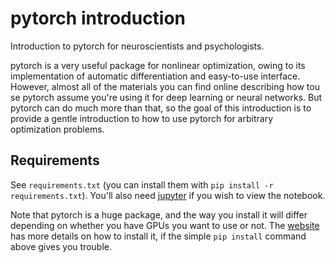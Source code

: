 # pytorch introduction

Introduction to pytorch for neuroscientists and psychologists.

pytorch is a very useful package for nonlinear optimization, owing to its
implementation of automatic differentiation and easy-to-use interface. However,
almost all of the materials you can find online describing how tou se pytorch
assume you're using it for deep learning or neural networks. But pytorch can do
much more than that, so the goal of this introduction is to provide a gentle
introduction to how to use pytorch for arbitrary optimization problems.

## Requirements

See `requirements.txt` (you can install them with `pip install -r
requirements.txt`). You'll also need
[jupyter](https://jupyterlab.readthedocs.io/en/stable/) if you wish to view the
notebook.

Note that pytorch is a huge package, and the way you install it will differ
depending on whether you have GPUs you want to use or not. The
[website](https://pytorch.org/) has more details on how to install it, if the
simple `pip install` command above gives you trouble.
